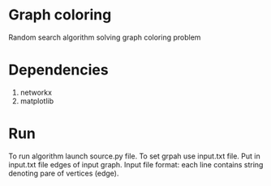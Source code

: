 # Graph coloring
Random search algorithm solving graph coloring problem

# Dependencies
1. networkx
2. matplotlib

# Run
To run algorithm launch source.py file. To set grpah use input.txt file. Put in input.txt file edges of input graph. Input file format: each line contains string denoting pare of vertices (edge).
